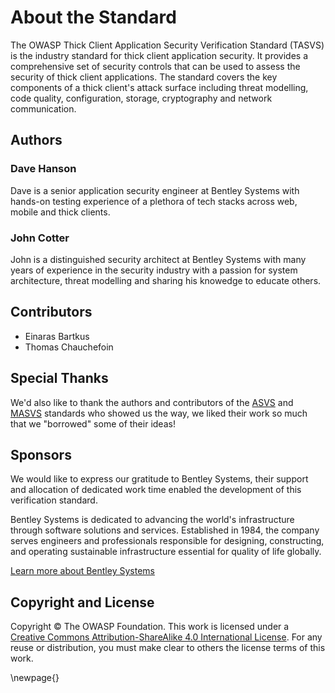 # About the Standard

The OWASP Thick Client Application Security Verification Standard (TASVS) is the industry standard for thick client application security. It provides a comprehensive set of security controls that can be used to assess the security of thick client applications. The standard covers the key components of a thick client's attack surface including threat modelling, code quality, configuration, storage, cryptography and network communication.


## Authors

### Dave Hanson

Dave is a senior application security engineer at Bentley Systems with hands-on testing experience of a plethora of tech stacks across web, mobile and thick clients.


### John Cotter

John is a distinguished security architect at Bentley Systems with many years of experience in the security industry with a passion for system architecture, threat modelling and sharing his knowedge to educate others.


## Contributors

- Einaras Bartkus
- Thomas Chauchefoin


## Special Thanks

We'd also like to thank the authors and contributors of the [ASVS](https://github.com/OWASP/ASVS) and [MASVS](https://mas.owasp.org/) standards who showed us the way, we liked their work so much that we "borrowed" some of their ideas!


## Sponsors

We would like to express our gratitude to Bentley Systems, their support and allocation of dedicated work time enabled the development of this verification standard.

Bentley Systems is dedicated to advancing the world's infrastructure through software solutions and services. Established in 1984, the company serves engineers and professionals responsible for designing, constructing, and operating sustainable infrastructure essential for quality of life globally. 

[Learn more about Bentley Systems](https://www.bentley.com/company/about-us/)


## Copyright and License

Copyright © The OWASP Foundation. This work is licensed under a [Creative Commons Attribution-ShareAlike 4.0 International License](https://creativecommons.org/licenses/by-sa/4.0/ "Creative Commons Attribution-ShareAlike 4.0 International License"). For any reuse or distribution, you must make clear to others the license terms of this work.

\newpage{}